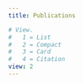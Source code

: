 ```yaml
---
title: Publications

# View.
#   1 = List
#   2 = Compact
#   3 = Card
#   4 = Citation
view: 2
---
```


